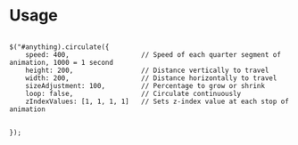 # Usage
<code>
$("#anything).circulate({
	speed: 400,                  // Speed of each quarter segment of animation, 1000 = 1 second
	height: 200,                 // Distance vertically to travel
	width: 200,                  // Distance horizontally to travel
	sizeAdjustment: 100,         // Percentage to grow or shrink
	loop: false,                 // Circulate continuously
	zIndexValues: [1, 1, 1, 1]   // Sets z-index value at each stop of animation

});
</code>
